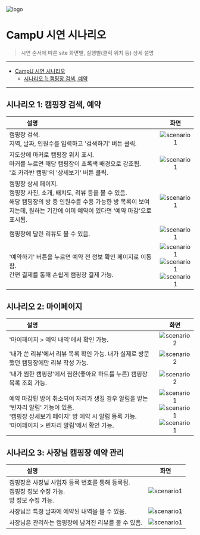 ![logo](img/logo.png)

# CampU 시연 시나리오

> 시연 순서에 따른 site 화면별, 실행별(클릭 위치 등) 상세 설명

---

<!-- TOC -->

* [CampU 시연 시나리오](#campu-시연-시나리오)
    * [시나리오 1: 캠핑장 검색, 예약](#시나리오-1-캠핑장-검색-예약)

<!-- TOC -->

---

## 시나리오 1: 캠핑장 검색, 예약

| &nbsp;&nbsp;&nbsp;&nbsp;&nbsp;&nbsp;&nbsp;&nbsp;&nbsp;&nbsp; 설명 &nbsp;&nbsp;&nbsp;&nbsp;&nbsp;&nbsp;&nbsp;&nbsp;&nbsp;&nbsp; |                                                          화면                                                          |
|:-----------------------------------------------------------------------------------------------------------------------------|:--------------------------------------------------------------------------------------------------------------------:|
| 캠핑장 검색.<br>지역, 날짜, 인원수를 입력하고 '검색하기' 버튼 클릭.                                                                                   |                                         ![scenario1](./img/scenario1-1.webp)                                         |
| 지도상에 마커로 캠핑장 위치 표시.<br>마커를 누르면 해당 캠핑장이 초록색 배경으로 강조됨.<br>'호 카라반 캠핑'의 '상세보기' 버튼 클릭.                                            |                                         ![scenario1](./img/scenario1-2.webp)                                         |
| 캠핑장 상세 페이지.<br>캠핑장 사진, 소개, 배치도, 리뷰 등을 볼 수 있음.<br>해당 캠핑장의 방 중 인원수를 수용 가능한 방 목록이 보여지는데, 원하는 기간에 이미 예약이 있다면 '예약 마감'으로 표시됨.      |                                         ![scenario1](./img/scenario1-3.webp)                                         |
| 캠핑장에 달린 리뷰도 볼 수 있음.                                                                                                          |                                         ![scenario1](./img/scenario1-4.webp)                                         |
| '예약하기' 버튼을 누르면 예약 전 정보 확인 페이지로 이동함.<br>간편 결제를 통해 손쉽게 캠핑장 결제 가능.                                                              | ![scenario1](./img/scenario1-5.webp)<br>![scenario1](./img/scenario1-6.webp)<br>![scenario1](./img/scenario1-7.webp) |

## 시나리오 2: 마이페이지

| &nbsp;&nbsp;&nbsp;&nbsp;&nbsp;&nbsp;&nbsp;&nbsp;&nbsp;&nbsp; 설명 &nbsp;&nbsp;&nbsp;&nbsp;&nbsp;&nbsp;&nbsp;&nbsp;&nbsp;&nbsp; |                                                          화면                                                          |
|:-----------------------------------------------------------------------------------------------------------------------------|:--------------------------------------------------------------------------------------------------------------------:|
| '마이페이지 > 예약 내역'에서 확인 가능.                                                                                                     |                                         ![scenario2](./img/scenario2-1.webp)                                         |
| '내가 쓴 리뷰'에서 리뷰 목록 확인 가능. 내가 실제로 방문했던 캠핑장에만 리뷰 작성 가능.                                                                         |                                         ![scenario2](./img/scenario2-2.webp)                                         |
| '내가 찜한 캠핑장'에서 찜한(좋아요 하트를 누른) 캠핑장 목록 조회 가능.                                                                                   |                                         ![scenario2](./img/scenario2-3.webp)                                         |
| 예약 마감된 방이 취소되어 자리가 생길 경우 알림을 받는 '빈자리 알림' 기능이 있음.<br>'캠핑장 상세보기 페이지' 방 예약 시 알림 등록 가능.<br>'마이페이지 > 빈자리 알림'에서 확인 가능.             | ![scenario1](./img/scenario2-4.webp)<br>![scenario1](./img/scenario2-5.webp)<br>![scenario1](./img/scenario2-6.webp) |

## 시나리오 3: 사장님 캠핑장 예약 관리

| &nbsp;&nbsp;&nbsp;&nbsp;&nbsp;&nbsp;&nbsp;&nbsp;&nbsp;&nbsp; 설명 &nbsp;&nbsp;&nbsp;&nbsp;&nbsp;&nbsp;&nbsp;&nbsp;&nbsp;&nbsp; |                  화면                  |
|:-----------------------------------------------------------------------------------------------------------------------------|:------------------------------------:|
| 캠핑장은 사장님 사업자 등록 번호를 통해 등록됨.<br>캠핑장 정보 수정 가능.<br>방 정보 수정 가능.                                                                  | ![scenario1](./img/scenario3-1.webp) |
| 사장님은 특정 날짜에 예약된 내역을 볼 수 있음.                                                                                                  | ![scenario1](./img/scenario3-2.webp) |
| 사장님은 관리하는 캠핑장에 남겨진 리뷰를 볼 수 있음.                                                                                               | ![scenario1](./img/scenario3-3.webp) |

